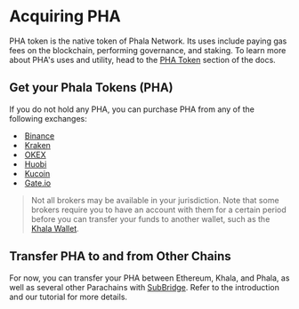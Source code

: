 # Acquiring PHA

PHA token is the native token of Phala Network. Its uses include paying gas fees on the blockchain, performing governance, and staking. To learn more about PHA's uses and utility, head to the [PHA Token](../../overview/pha-token/) section of the docs.

## Get your Phala Tokens (PHA) <a href="#get-your-phala-tokens-pha" id="get-your-phala-tokens-pha"></a>

If you do not hold any PHA, you can purchase PHA from any of the following exchanges:

* <img src="../../.gitbook/assets/1-Binance.png" alt="" data-size="line"> [Binance](https://www.binance.com/en)
* <img src="../../.gitbook/assets/kraken.jpeg" alt="" data-size="line"> [Kraken](https://www.kraken.com/prices/pha-phala-price-chart/eur-euro?interval=1m)
* <img src="../../.gitbook/assets/3-OKEx.png" alt="" data-size="line"> [OKEX](https://www.okex.com/trade-spot/pha-usdt)
* <img src="../../.gitbook/assets/2-Huobi.png" alt="" data-size="line"> [Huobi](https://www.huobi.com/en-us/exchange/pha\_usdt)
* <img src="../../.gitbook/assets/4-KuCoin.png" alt="" data-size="line"> [Kucoin](https://trade.kucoin.com/PHA-USDT)
* <img src="../../.gitbook/assets/7-Gate.png" alt="" data-size="line"> [Gate.io](https://www.gate.io/trade/PHA\_USDT)

> Not all brokers may be available in your jurisdiction. Note that some brokers require you to have an account with them for a certain period before you can transfer your funds to another wallet, such as the [Khala Wallet](https://polkadot.js.org/apps/?rpc=wss%3A%2F%2Fkhala-api.phala.network%2Fws#/accounts).

## Transfer PHA to and from Other Chains <a href="#transfer-pha-fromto-other-chains" id="transfer-pha-fromto-other-chains"></a>

For now, you can transfer your PHA between Ethereum, Khala, and Phala, as well as several other Parachains with [SubBridge](../subbridge/). Refer to the introduction and our tutorial for more details.
